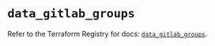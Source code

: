 # `data_gitlab_groups`

Refer to the Terraform Registry for docs: [`data_gitlab_groups`](https://registry.terraform.io/providers/gitlabhq/gitlab/17.1.0/docs/data-sources/groups).
